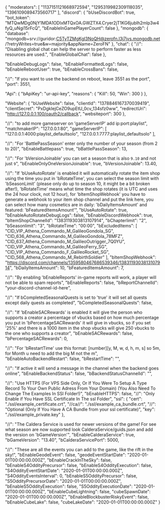{
  "moderators": [ "1137151121668972594", "1295319982309118035", "1396109089473560717" ],
  "discord": {
    "bUseDiscordBot": true,
    "bot_token": "MTQwMDg0NjY1MDA1ODIxMTQxOA.GWZTX4.Cryer2jT1KG6jublh2mlp3w4fyQ_uNgi15rFcQ",
    "bEnableInGamePlayerCount": false
  },
  "mongodb": {
    "database": "mongodb+srv://guridor:C5TyTZMgKgI3NoQH@zerofn.l3j7jvs.mongodb.net/?retryWrites=true&w=majority&appName=ZeroFN"
  },
  "chat": {
    "//": "Disabling global chat can help the server to perform faster as less resources are used.",
    "EnableGlobalChat": false
  },

  "bEnableDebugLogs": false,
  "bEnableFormattedLogs": false,
  "bEnableRebootUser": true,
  "bEnableCrossBans": false,

  "//": "If you want to use the backend on reboot, leave 3551 as the port",
  "port": 3551,

  "Api": {
    "bApiKey": "ur-api-key",
    "reasons": {
      "Kill": 50,
      "Win": 300
    }
  },

  "Website": {
    "bUseWebsite": false,
    "clientId": "1378846167370039419",
    "clientSecret": "PxDgkIejCeZO9upEtU_0cv_134sfz0ww",
    "redirectUri": "http://127.0.0.1:100/oauth2/callback",
    "websiteport": 300
  },

  "//": "to add more gameserver on 'gameServerIP' add ip:port:playlist",
  "matchmakerIP": "127.0.0.1:80",
  "gameServerIP": [
    "127.0.0.1:4000:playlist_defaultsolo",
    "127.0.0.1:7777:playlist_defaultsolo"
  ],




  "//": "For 'BattlePassSeason' enter only the number of your season (from 2 to 20)",
  "bEnableBattlepass": true,
  "bBattlePassSeason": 13,

  "//": "For 'bVersionJoinable' you can set a season that is also `9.10` and not just `9`",
  "bEnableOnlyOneVersionJoinable": true,
  "bVersionJoinable": 13.40,

  "//": "If 'bUseAutoRotate' is enabled it will automatically rotate the item shop using the time you put in 'bRotateTime', you can select the season limit with 'bSeasonLimit' (please only do up to season 10, it might be a bit broken after!), 'bRotateTime' means what time the shop rotates (it is UTC and uses the 24 hour clock, not 12 hour), for 'bItemShopWebhook' you have to generate a webhook to your item shop channel and put the link here, you can select how many cosmetics are in daily: 'bDailyItemsAmount' and featured: 'bFeaturedItemsAmount'",
  "bUseAutoRotate": true,
  "bEnableAutoRotateDebugLogs": false,
  "bEnableDiscordWebhook": true,
  "bItemShopChannelId": "1383119303813107914",
  "bChapterlimit": "2",
  "bSeasonlimit": "3",
  "bRotateTime": "00:00",
  "bExcludedItems": [ "CID_VIP_Athena_Commando_M_GalileoGondola_SG", "CID_636_Athena_Commando_M_GalileoGondola_78MFZ", "CID_637_Athena_Commando_M_GalileoOutrigger_7Q0YU", "CID_VIP_Athena_Commando_M_GalileoFerry_SG", "CID_VIP_Athena_Commando_F_GalileoRocket_SG", "CID_568_Athena_Commando_M_RebirthSoldier" ],
  "bItemShopWebhook": "https://discord.com/channels/1359580467686539346/1383119303813107914",
  "bDailyItemsAmount": 10,
  "bFeaturedItemsAmount": 7,

  "//": "By enabling 'bEnableReports' in-game reports will work, a player will not be able to spam reports",
  "bEnableReports": false,
  "bReportChannelId": "your-discord-channel-id-here",

  "//": "If bCompletedSeasonalQuests is set to 'true' it will set all quests except daily quests as completed",
  "bCompletedSeasonalQuests": false,

  "//": "If 'bEnableSACRewards' is enabled it will give the person who supports a creator a percentage of vbucks based on how much percentage you put in 'bPercentageSACRewards' it will give in vbucks, so if you set '25%' and there is a 1000 item in the shop vbucks will give 250 vbucks to the one who supports a creator",
  "bEnableSACRewards": false,
  "bPercentageSACRewards": 0,

  "//": "For 'bRestartTime' use this format: [number][y, M, w, d, h, m, s] so 5m, for Month u need to add the big M not the m",
  "bEnableAutoBackendRestart": false,
  "bRestartTime": "",

  "//": "If active it will send a message in the channel when the backend goes online",
  "bEnableBackendStatus": false,
  "bBackendStatusChannelId": "",

  "//": "Use HTTPS (For VPS Side Only, Or If You Were To Setup  A Type Record To Your Own Public Adress From Your Domain) (You Also Need To Change The Examples In SSl Folder!)",
  "bEnableHTTPS": false,
  "//": "Only Enable if You Have SSL Certificate In The ssl Folder",
  "ssl": {
    "cert": "./ssl/example_certificate.crt",
    "//ca//": "./ssl/example_ca_bundle.crt",
    "//": "Optional (Only If You Have A CA Bundle from your ssl certificate)",
    "key": "./ssl/example_private.key"
  },

  "//": "The Caldera Service is used for newer versions of the game! For see what season are now supported look CalderaService/guids.json and add the version on 'bGameVersion'",
  "bEnableCalderaService": true,
  "bGameVersion": "13.40",
  "bCalderaServicePort": 5000,

  "//": "These are all the events you can add to the game, like the rift in the sky!",
  "bEnableGeodeEvent": false,
  "geodeEventStartDate": "2020-01-01T00:00:00.000Z",
  "bEnableCrackInTheSky": false,
  "bEnableS4OddityPrecursor": false,
  "bEnableS4OddityExecution": false,
  "S4OddityEventStartDate": "2020-01-01T00:00:00.000Z",
  "S4OddityEventsInterval": 0,
  "bEnableS5OddityPrecursor": false,
  "S5OddityPrecursorDate": "2020-01-01T00:00:00.000Z",
  "bEnableS5OddityExecution": false,
  "S5OddityExecutionDate": "2020-01-01T00:00:00.000Z",
  "bEnableCubeLightning": false,
  "cubeSpawnDate": "2020-01-01T00:00:00.000Z",
  "bEnableBlockbusterRiskyEvent": false,
  "bEnableCubeLake": false,
  "cubeLakeDate": "2020-01-01T00:00:00.000Z"
}
